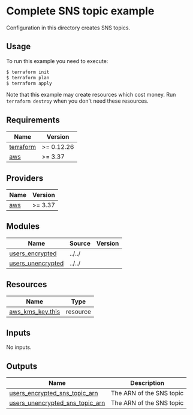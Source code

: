 # Complete SNS topic example

Configuration in this directory creates SNS topics.

## Usage

To run this example you need to execute:

```bash
$ terraform init
$ terraform plan
$ terraform apply
```

Note that this example may create resources which cost money. Run `terraform destroy` when you don't need these resources.

<!-- BEGINNING OF PRE-COMMIT-TERRAFORM DOCS HOOK -->
## Requirements

| Name | Version |
|------|---------|
| <a name="requirement_terraform"></a> [terraform](#requirement\_terraform) | >= 0.12.26 |
| <a name="requirement_aws"></a> [aws](#requirement\_aws) | >= 3.37 |

## Providers

| Name | Version |
|------|---------|
| <a name="provider_aws"></a> [aws](#provider\_aws) | >= 3.37 |

## Modules

| Name | Source | Version |
|------|--------|---------|
| <a name="module_users_encrypted"></a> [users\_encrypted](#module\_users\_encrypted) | ../../ |  |
| <a name="module_users_unencrypted"></a> [users\_unencrypted](#module\_users\_unencrypted) | ../../ |  |

## Resources

| Name | Type |
|------|------|
| [aws_kms_key.this](https://registry.terraform.io/providers/hashicorp/aws/latest/docs/resources/kms_key) | resource |

## Inputs

No inputs.

## Outputs

| Name | Description |
|------|-------------|
| <a name="output_users_encrypted_sns_topic_arn"></a> [users\_encrypted\_sns\_topic\_arn](#output\_users\_encrypted\_sns\_topic\_arn) | The ARN of the SNS topic |
| <a name="output_users_unencrypted_sns_topic_arn"></a> [users\_unencrypted\_sns\_topic\_arn](#output\_users\_unencrypted\_sns\_topic\_arn) | The ARN of the SNS topic |
<!-- END OF PRE-COMMIT-TERRAFORM DOCS HOOK -->
